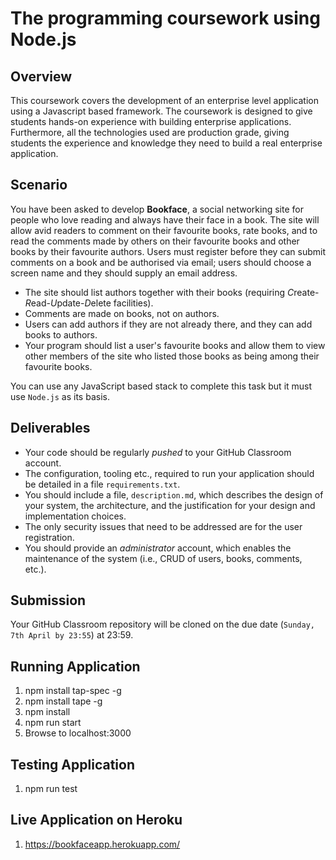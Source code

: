 # The programming coursework using Node.js

## Overview

This coursework covers the development of an enterprise level application using a Javascript based 
framework. The coursework is designed to give students hands-on experience with building 
enterprise applications. Furthermore, all the technologies used are production grade, 
giving students the experience and knowledge they need to build a real enterprise application. 

## Scenario

You have been asked to develop **Bookface**, a social networking site for people who love reading and 
always have their face in a book. The site will allow avid readers to comment on their favourite books, 
rate books, and to read the comments made by others on their favourite books and other books 
by their favourite authors. Users must register before they can submit comments 
on a book and be authorised via email; users should choose a screen name and they 
should supply an email address. 

* The site should list authors together with their books (requiring *C*reate-*R*ead-*U*pdate-*D*elete
facilities).
* Comments are made on books, not on authors. 
* Users can add authors if they are not already there, and they can add books to authors. 
* Your program should list a user's favourite books and allow them to view other members of the site 
  who listed those books as being among their favourite books.

You can use any JavaScript based stack to complete this task but it must use `Node.js` as its basis.

## Deliverables

* Your code should be regularly *pushed* to your GitHub Classroom account.
* The configuration, tooling etc., required to run your application should be detailed in a file 
  `requirements.txt`.
* You should include a file, `description.md`, which describes the design of your system, the
  architecture, and the justification for your design and implementation choices.
* The only security issues that need to be addressed are for the user registration.
* You should provide an *administrator* account, which enables the maintenance of the system (i.e.,
  CRUD of users, books, comments, etc.).
  
## Submission

Your GitHub Classroom repository will be cloned on the due date (`Sunday, 7th April by 23:55`) at 23:59.

## Running Application
1. npm install tap-spec -g
1. npm install tape -g
2. npm install
3. npm run start
4. Browse to localhost:3000

## Testing Application
1. npm run test

## Live Application on Heroku
1. https://bookfaceapp.herokuapp.com/